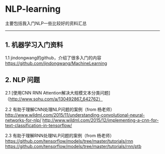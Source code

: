 # NLP-learning

主要包括我入门NLP一些比较好的资料汇总

- - -  
## 1. 机器学习入门资料

1.1 jindongwang的github，介绍了很多入门的内容   
https://github.com/jindongwang/MachineLearning

## 2. NLP 问题

2.1 [使用CNN RNN Attention解决大规模文本分类问题]（http://www.sohu.com/a/130492867_642762）

2.2 有助于理解CNN处理NLP问题的案例（from 杨老师）   
http://www.wildml.com/2015/11/understanding-convolutional-neural-networks-for-nlp/
http://www.wildml.com/2015/12/implementing-a-cnn-for-text-classification-in-tensorflow/

2.3 有助于理解RNN处理NLP问题的案例（from 杨老师）
https://github.com/tensorflow/models/tree/master/tutorials/rnn
https://github.com/tensorflow/models/tree/master/tutorials/rnn/ptb



